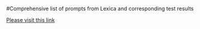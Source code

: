 #Comprehensive list of prompts from Lexica and corresponding test results


[Please visit this link](https://github.com/user-attachments/files/16883239/Lexica_test_results.pdf)
